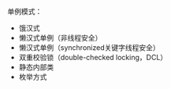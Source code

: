 
单例模式：
* 饿汉式
* 懒汉式单例（非线程安全）
* 懒汉式单例（synchronized关键字线程安全）
* 双重校验锁（double-checked locking，DCL）
* 静态内部类
* 枚举方式
